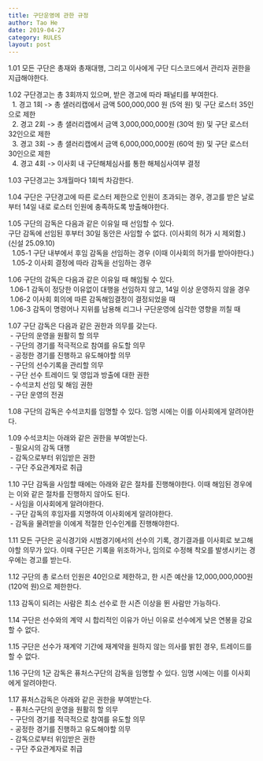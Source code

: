 ```yaml
---
title: 구단운영에 관한 규정
author: Tao He
date: 2019-04-27
category: RULES
layout: post
---
```


1.01 모든 구단은 총재와 총재대행, 그리고 이사에게 구단 디스코드에서 관리자 권한을 지급해야한다.

1.02 구단경고는 총 3회까지 있으며, 받은 경고에 따라 패널티를 부여한다. <br>
&nbsp; 1. 경고 1회 -> 총 샐러리캡에서 금액 500,000,000 원 (5억 원) 및 구단 로스터 35인으로 제한 <br>
&nbsp; 2. 경고 2회 -> 총 샐러리캡에서 금액 3,000,000,000원 (30억 원) 및 구단 로스터 32인으로 제한 <br>
&nbsp; 3. 경고 3회 -> 총 샐러리캡에서 금액 6,000,000,000원 (60억 원) 및 구단 로스터 30인으로 제한 <br> 
&nbsp; 4. 경고 4회 -> 이사회 내 구단해체심사를 통한 해체심사여부 결정

1.03 구단경고는 3개월마다 1회씩 차감한다.

1.04 구단은 구단경고에 따른 로스터 제한으로 인원이 초과되는 경우, 경고를 받은 날로부터 14일 내로 로스터 인원에 충족하도록 방출해야한다.

1.05 구단의 감독은 다음과 같은 이유일 때 선임할 수 있다. <br>
구단 감독에 선임된 후부터 30일 동안은 사임할 수 없다. (이사회의 허가 시 제외함.) (신설 25.09.10) <br>
&nbsp; 1.05-1 구단 내부에서 후임 감독을 선임하는 경우 (이때 이사회의 허가를 받아야한다.) <br>
&nbsp; 1.05-2 이사회 결정에 따라 감독을 선임하는 경우

1.06 구단의 감독은 다음과 같은 이유일 때 해임될 수 있다. <br>
&nbsp;1.06-1 감독이 정당한 이유없이 대행을 선임하지 않고, 14일 이상 운영하지 않을 경우 <br>
&nbsp;1.06-2 이사회 회의에 따른 감독해임결정이 결정되었을 때 <br>
&nbsp;1.06-3 감독이 명령어나 지위를 남용해 리그나 구단운영에 심각한 영향을 끼칠 때

1.07 구단 감독은 다음과 같은 권한과 의무를 갖는다.<br>
&nbsp;- 구단의 운영을 원활히 할 의무<br>
&nbsp;- 구단의 경기를 적극적으로 참여를 유도할 의무<br>
&nbsp;- 공정한 경기를 진행하고 유도해야할 의무<br>
&nbsp;- 구단의 선수기록을 관리할 의무<br>
&nbsp;- 구단 선수 트레이드 및 영입과 방출에 대한 권한<br>
&nbsp;- 수석코치 선임 및 해임 권한<br>
&nbsp;- 구단 운영의 전권

1.08 구단의 감독은 수석코치를 임명할 수 있다. 임명 시에는 이를 이사회에게 알려야한다.

1.09 수석코치는 아래와 같은 권한을 부여받는다.<br>
&nbsp;- 필요시의 감독 대행<br>
&nbsp;- 감독으로부터 위임받은 권한<br>
&nbsp;- 구단 주요관계자로 취급

1.10 구단 감독을 사임할 때에는 아래와 같은 절차를 진행해야한다. 이때 해임된 경우에는 이와 같은 절차를 진행하지 않아도 된다.<br>
&nbsp;- 사임을 이사회에게 알려야한다.<br>
&nbsp;- 구단 감독의 후임자를 지명하여 이사회에게 알려야한다.<br>
&nbsp;- 감독을 물려받을 이에게 적절한 인수인계를 진행해야한다.

1.11 모든 구단은 공식경기와 시범경기에서의 선수의 기록, 경기결과를 이사회로 보고해야할 의무가 있다. 이때 구단은 기록을 위조하거나, 임의로 수정해 착오를 발생시키는 경우에는 경고를 받는다.

1.12 구단의 총 로스터 인원은 40인으로 제한하고, 한 시즌 예산을 12,000,000,000원 (120억 원)으로 제한한다.

1.13 감독이 되려는 사람은 최소 선수로 한 시즌 이상을 뛴 사람만 가능하다.

1.14 구단은 선수와의 계약 시 합리적인 이유가 아닌 이유로 선수에게 낮은 연봉을 강요할 수 없다.

1.15 구단은 선수가 재계약 기간에 재계약을 원하지 않는 의사를 밝힌 경우, 트레이드를 할 수 없다. 

1.16 구단의 1군 감독은 퓨처스구단의 감독을 임명할 수 있다. 임명 시에는 이를 이사회에게 알려야한다.

1.17 퓨처스감독은 아래와 같은 권한을 부여받는다. <br>
&nbsp;- 퓨처스구단의 운영을 원활히 할 의무<br>
&nbsp;- 구단의 경기를 적극적으로 참여를 유도할 의무<br>
&nbsp;- 공정한 경기를 진행하고 유도해야할 의무<br>
&nbsp;- 감독으로부터 위임받은 권한<br>
&nbsp;- 구단 주요관계자로 취급
